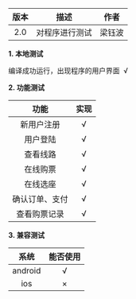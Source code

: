 | 版本 | 描述 | 作者 | 
|:----:|:----:|:----:|
| 2.0 | 对程序进行测试 | 梁钰波 | 

**1. 本地测试**

编译成功运行，出现程序的用户界面  √

**2. 功能测试**

| 功能   | 实现   | 
|:----:|:----:|
| 新用户注册   | √   | 
| 用户登陆   | √   | 
| 查看线路   | √   | 
| 在线购票   | √   | 
| 在线选座   | √   | 
| 确认订单、支付   | √   | 
| 查看购票记录   | √   | 


**3. 兼容测试**

| 系统   | 能否使用   | 
|:----:|:----:|
| android   | √   | 
| ios   | ×   | 




